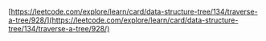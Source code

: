 [https://leetcode.com/explore/learn/card/data-structure-tree/134/traverse-a-tree/928/](https://leetcode.com/explore/learn/card/data-structure-tree/134/traverse-a-tree/928/)